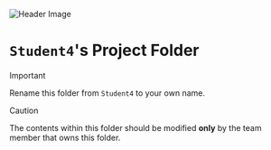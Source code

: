 ![Header Image](https://github.com/ee209-2020class/ee209-2020class.github.io/blob/master/ExtraInfo/logo.png)

# `Student4`'s Project Folder

> [!IMPORTANT]
> Rename this folder from `Student4` to your own name.

> [!CAUTION]
> The contents within this folder should be modified **only** by the team member that owns this folder.